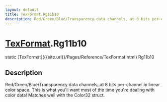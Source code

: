 ```yaml
---
layout: default
title: TexFormat.Rg11b10
description: Red/Green/Blue/Transparency data channels, at 8 bits per-channel in linear color space. This is what you'll want most of the time you're dealing with color data! Matches well with the Color32 struct.
---
```

# [TexFormat]({{site.url}}/Pages/Reference/TexFormat.html).Rg11b10

<div class='signature' markdown='1'>
static [TexFormat]({{site.url}}/Pages/Reference/TexFormat.html) Rg11b10
</div>

## Description
Red/Green/Blue/Transparency data channels, at 8 bits
per-channel in linear color space. This is what you'll want most
of the time you're dealing with color data! Matches well with the
Color32 struct.

